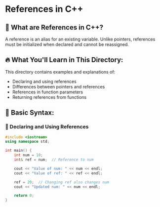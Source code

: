 # References in C++

## 📌 What are References in C++?
A reference is an alias for an existing variable. Unlike pointers, references must be initialized when declared and cannot be reassigned.

## 🔥 What You'll Learn in This Directory:
This directory contains examples and explanations of:
- Declaring and using references
- Differences between pointers and references
- References in function parameters
- Returning references from functions

## 📝 Basic Syntax:

### 🔹 Declaring and Using References
```cpp
#include <iostream>
using namespace std;

int main() {
    int num = 10;
    int& ref = num;  // Reference to num

    cout << "Value of num: " << num << endl;
    cout << "Value of ref: " << ref << endl;

    ref = 20;  // Changing ref also changes num
    cout << "Updated num: " << num << endl;

    return 0;
}
